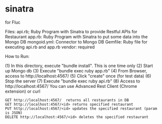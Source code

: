 # sinatra
for Fluc

Files:
api.rb;  Ruby Program with Sinatra to provide Restful APIs for Restaurant
app.rb:  Ruby Program with Sinatra to put some data into the Mongo DB
mongoid.yml:  Connector to Mongo DB
Gemfile:  Ruby file for executing api.rb and app.rb
vendor:  required


How to Run:

(1) In this directory, execute "bundle install".  This is one time only
(2) Start up Mongo db
(3) Execute "bundle exec ruby app.rb"
(4) From Browser, access to http://localhost:4567/
(5) Click "create" once (for test data)
(6) Stop the server
(7) Execute "bundle exec ruby api.rb"
(8) Access to http://localhost:4567/ 
    You can use Advanced Rest Client (Chrome extension) or curl
    
    GET http://localhost:4567/  returns all restaurants in DB
    GET http://localhost:4567/<id> returns specified restaurant
    PUT http://localhost:4567/<id> updates the specified restaurant (param is JSON)
    DELETE http://localhost:4567/<id> deletes the specified restaurant
